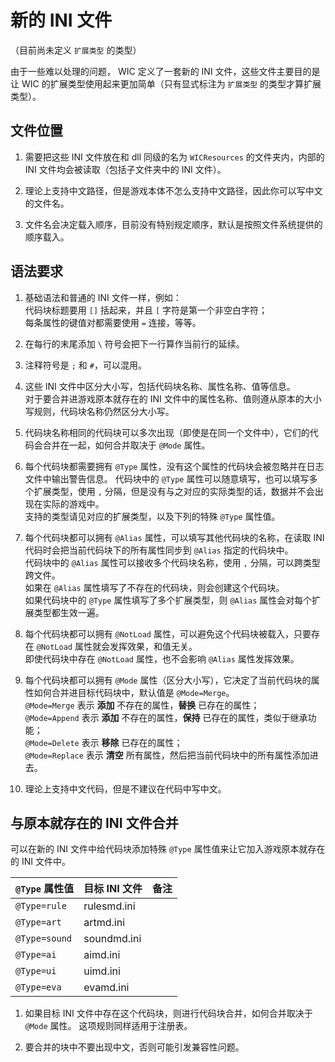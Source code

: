 # 新的 INI 文件

（目前尚未定义 `扩展类型` 的类型）

由于一些难以处理的问题， WIC 定义了一套新的 INI 文件，这些文件主要目的是让 WIC 的扩展类型使用起来更加简单（只有显式标注为 `扩展类型` 的类型才算扩展类型）。



## 文件位置

1. 需要把这些 INI 文件放在和 dll 同级的名为 `WICResources` 的文件夹内，内部的 INI 文件均会被读取（包括子文件夹中的 INI 文件）。

2. 理论上支持中文路径，但是游戏本体不怎么支持中文路径，因此你可以写中文的文件名。

3. 文件名会决定载入顺序，目前没有特别规定顺序，默认是按照文件系统提供的顺序载入。



## 语法要求

1. 基础语法和普通的 INI 文件一样，例如：  
代码块标题要用 `[]` 括起来，并且 `[` 字符是第一个非空白字符；  
每条属性的键值对都需要使用 `=` 连接，等等。

2. 在每行的末尾添加 `\` 符号会把下一行算作当前行的延续。

3. 注释符号是 `;` 和 `#`，可以混用。

4. 这些 INI 文件中区分大小写，包括代码块名称、属性名称、值等信息。  
对于要合并进游戏原本就存在的 INI 文件中的属性名称、值则遵从原本的大小写规则，代码块名称仍然区分大小写。

5. 代码块名称相同的代码块可以多次出现（即使是在同一个文件中），它们的代码会合并在一起，如何合并取决于 `@Mode` 属性。

6. 每个代码块都需要拥有 `@Type` 属性，没有这个属性的代码块会被忽略并在日志文件中输出警告信息。
代码块中的 `@Type` 属性可以随意填写，也可以填写多个扩展类型，使用 `,` 分隔，但是没有与之对应的实际类型的话，数据并不会出现在实际的游戏中。  
支持的类型请见对应的扩展类型，以及下列的特殊 `@Type` 属性值。

7. 每个代码块都可以拥有 `@Alias` 属性，可以填写其他代码块的名称，在读取 INI 代码时会把当前代码块下的所有属性同步到 `@Alias` 指定的代码块中。  
代码块中的 `@Alias` 属性可以接收多个代码块名称，使用 `,` 分隔，可以跨类型跨文件。  
如果在 `@Alias` 属性填写了不存在的代码块，则会创建这个代码块。  
如果代码块中的 `@Type` 属性填写了多个扩展类型，则 `@Alias` 属性会对每个扩展类型都生效一遍。

8. 每个代码块都可以拥有 `@NotLoad` 属性，可以避免这个代码块被载入，只要存在 `@NotLoad` 属性就会发挥效果，和值无关。  
即使代码块中存在 `@NotLoad` 属性，也不会影响 `@Alias` 属性发挥效果。

9. 每个代码块都可以拥有 `@Mode` 属性（区分大小写），它决定了当前代码块的属性如何合并进目标代码块中，默认值是 `@Mode=Merge`。  
`@Mode=Merge` 表示 **添加** 不存在的属性，**替换** 已存在的属性；  
`@Mode=Append` 表示 **添加** 不存在的属性，**保持** 已存在的属性，类似于继承功能；  
`@Mode=Delete` 表示 **移除** 已存在的属性；  
`@Mode=Replace` 表示 **清空** 所有属性，然后把当前代码块中的所有属性添加进去。

10. 理论上支持中文代码，但是不建议在代码中写中文。



## 与原本就存在的 INI 文件合并

可以在新的 INI 文件中给代码块添加特殊 `@Type` 属性值来让它加入游戏原本就存在的 INI 文件中。

|`@Type` 属性值|目标 INI 文件|备注|
|:-|:-|:-|
|`@Type=rule`|rulesmd.ini||
|`@Type=art`|artmd.ini||
|`@Type=sound`|soundmd.ini||
|`@Type=ai`|aimd.ini||
|`@Type=ui`|uimd.ini||
|`@Type=eva`|evamd.ini||

1. 如果目标 INI 文件中存在这个代码块，则进行代码块合并，如何合并取决于 `@Mode` 属性。
这项规则同样适用于注册表。

2. 要合并的块中不要出现中文，否则可能引发兼容性问题。